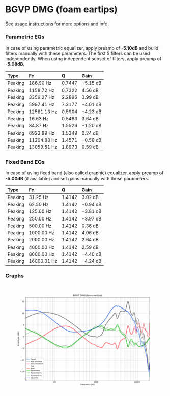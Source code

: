 # BGVP DMG (foam eartips)
See [usage instructions](https://github.com/jaakkopasanen/AutoEq#usage) for more options and info.

### Parametric EQs
In case of using parametric equalizer, apply preamp of **-5.10dB** and build filters manually
with these parameters. The first 5 filters can be used independently.
When using independent subset of filters, apply preamp of **-5.08dB**.

| Type    | Fc          |      Q | Gain     |
|:--------|:------------|:-------|:---------|
| Peaking | 186.90 Hz   | 0.7447 | -5.15 dB |
| Peaking | 1158.72 Hz  | 0.7322 | 4.56 dB  |
| Peaking | 3359.27 Hz  | 2.2896 | 3.99 dB  |
| Peaking | 5997.41 Hz  | 7.3177 | -4.01 dB |
| Peaking | 12561.13 Hz | 0.5904 | -4.23 dB |
| Peaking | 16.63 Hz    | 0.5483 | 3.64 dB  |
| Peaking | 84.87 Hz    | 1.5526 | -1.20 dB |
| Peaking | 6923.89 Hz  | 1.5349 | 0.24 dB  |
| Peaking | 11204.88 Hz | 1.4571 | -0.58 dB |
| Peaking | 13059.51 Hz | 1.8973 | 0.59 dB  |

### Fixed Band EQs
In case of using fixed band (also called graphic) equalizer, apply preamp of **-5.00dB**
(if available) and set gains manually with these parameters.

| Type    | Fc          |      Q | Gain     |
|:--------|:------------|:-------|:---------|
| Peaking | 31.25 Hz    | 1.4142 | 3.02 dB  |
| Peaking | 62.50 Hz    | 1.4142 | -0.94 dB |
| Peaking | 125.00 Hz   | 1.4142 | -3.81 dB |
| Peaking | 250.00 Hz   | 1.4142 | -3.97 dB |
| Peaking | 500.00 Hz   | 1.4142 | 0.36 dB  |
| Peaking | 1000.00 Hz  | 1.4142 | 4.06 dB  |
| Peaking | 2000.00 Hz  | 1.4142 | 2.64 dB  |
| Peaking | 4000.00 Hz  | 1.4142 | 2.59 dB  |
| Peaking | 8000.00 Hz  | 1.4142 | -4.40 dB |
| Peaking | 16000.01 Hz | 1.4142 | -4.24 dB |

### Graphs
![](./BGVP%20DMG%20(foam%20eartips).png)
